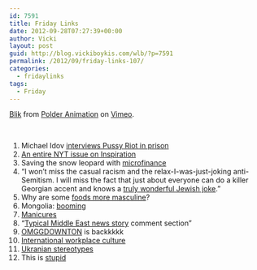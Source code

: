 ```yaml
---
id: 7591
title: Friday Links
date: 2012-09-28T07:27:39+00:00
author: Vicki
layout: post
guid: http://blog.vickiboykis.com/wlb/?p=7591
permalink: /2012/09/friday-links-107/
categories:
  - fridaylinks
tags:
  - Friday
---
```

[Blik](http://vimeo.com/25475500) from [Polder Animation](http://vimeo.com/polderanimation) on [Vimeo](http://vimeo.com).

&nbsp;

  1. Michael Idov <a href="http://www.gq.com/news-politics/newsmakers/201211/pussy-riot-prison-interview" target="_blank">interviews Pussy Riot in prison</a>
  2. <a href="http://www.nytimes.com/interactive/2012/09/30/magazine/inspiration-issue.html" target="_blank">An entire NYT issue on Inspiration</a>
  3. Saving the snow leopard with <a href="http://www.themoscowtimes.com/special/environment/eng/saving-the-snow-leopard-with-microfinance.html" target="_blank">microfinance</a>
  4. &#8220;I won’t miss the casual racism and the relax-I-was-just-joking anti-Semitism. I will miss the fact that just about everyone can do a killer Georgian accent and knows a <a href="http://www.tnr.com/blog/plank/107651/departing-russia-love#" target="_blank">truly wonderful Jewish joke</a>.&#8221;
  5. Why are some <a href="http://www.newyorker.com/online/blogs/culture/2012/05/of-meat-and-men.html" target="_blank">foods more masculine</a>?
  6. Mongolia: <a href="http://www.eurasianet.org/node/65973" target="_blank">booming</a>
  7. <a href="http://thehairpin.com/2012/09/salon-chit-chat" target="_blank">Manicures</a>
  8. &#8220;<a href="http://www.citizenofthemonth.com/2012/09/24/typical-middle-east-news-story-comment-section/" target="_blank">Typical Middle East news story</a> comment section&#8221;
  9. <a href="http://www.aladyinlondon.com/2012/09/visiting-downton-abbey.html" target="_blank">OMGGDOWNTON</a> is backkkkk
 10. <a href="http://www.aladyinlondon.com/2012/09/visiting-downton-abbey.html" target="_blank">International workplace culture</a>
 11. <a href="http://globalvoicesonline.org/2012/09/25/ukraine-localized-yes-butno-meme-highlights-most-popular-stereotypes/" target="_blank">Ukranian stereotypes</a>
 12. This is <a href="http://blogs.phillymag.com/the_philly_post/2012/09/21/generation-y-millennials-dont-care-about-news-being-informed/" target="_blank">stupid</a>